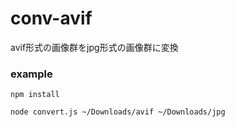# conv-avif

avif形式の画像群をjpg形式の画像群に変換

### example

```
npm install
```
```
node convert.js ~/Downloads/avif ~/Downloads/jpg
```
